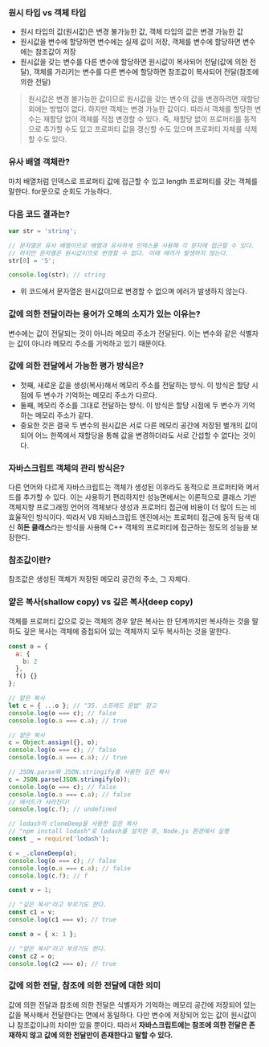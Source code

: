 ### 원시 타입 vs 객체 타입
- 원시 타입의 값(원시값)은 변경 불가능한 값, 객체 타입의 값은 변경 가능한 값
- 원시값을 변수에 할당하면 변수에는 실제 값이 저장, 객체를 변수에 할당하면 변수에는 참조값이 저장
- 원시값을 갖는 변수를 다른 변수에 할당하면 원시값이 복사되어 전달(값에 의한 전달), 객체를 가리키는 변수를 다른 변수에 할당하면 참조값이 복사되어 전달(참조에 의한 전달)

> 원시값은 변경 불가능한 값이므로 원시값을 갖는 변수의 값을 변경하려면 재할당 외에는 방법이 없다. 하지만 객체는 변경 가능한 값이다. 따라서 객체를 할당한 변수는 재할당 없이 객체를 직접 변경할 수 있다. 즉, 재할당 없이 프로퍼티를 동적으로 추가할 수도 있고 프로퍼티 값을 갱신할 수도 있으며 프로퍼티 자체를 삭제할 수도 있다.



### 유사 배열 객체란?
마치 배열처럼 인덱스로 프로퍼티 값에 접근할 수 있고 length 프로퍼티를 갖는 객체를 말한다. for문으로 순회도 가능하다. 

### 다음 코드 결과는?
```js
var str = 'string';

// 문자열은 유사 배열이므로 배열과 유사하게 인덱스를 사용해 각 문자에 접근할 수 있다.
// 하지만 문자열은 원시값이므로 변경할 수 없다. 이때 에러가 발생하지 않는다.
str[0] = 'S';

console.log(str); // string
```
- 위 코드에서 문자열은 원시값이므로 변경할 수 없으며 에러가 발생하지 않는다.

### 값에 의한 전달이라는 용어가 오해의 소지가 있는 이유는?
변수에는 값이 전달되는 것이 아니라 메모리 주소가 전달된다. 이는 변수와 같은 식별자는 값이 아니라 메모리 주소를 기억하고 있기 때문이다.

### 값에 의한 전달에서 가능한 평가 방식은?
- 첫째, 새로운 값을 생성(복사)해서 메모리 주소를 전달하는 방식. 이 방식은 할당 시점에 두 변수가 기억하는 메모리 주소가 다르다.
- 둘째, 메모리 주소를 그대로 전달하는 방식. 이 방식은 할당 시점에 두 변수가 기억하는 메모리 주소가 같다.
- 중요한 것은 결국 두 변수의 원시값은 서로 다른 메모리 공간에 저장된 별개의 값이 되어 어느 한쪽에서 재할당을 통해 값을 변경하더라도 서로 간섭할 수 없다는 것이다.


### 자바스크립트 객체의 관리 방식은?
다른 언어와 다르게 자바스크립트는 객체가 생성된 이후라도 동적으로 프로퍼티와 메서드를 추가할 수 있다. 이는 사용하기 편리하지만 성능면에서는 이론적으로 클래스 기반 객체지향 프로그래밍 언어의 객체보다 생성과 프로퍼티 접근에 비용이 더 많이 드는 비효율적인 방식이다. 따라서 V8 자바스크립트 엔진에서는 프로퍼티 접근에 동적 탐색 대신 **히든 클래스**라는 방식을 사용해 C++ 객체의 프로퍼티에 접근하는 정도의 성능을 보장한다. 

### 참조값이란?
참조값은 생성된 객체가 저장된 메모리 공간의 주소, 그 자체다.

### 얕은 복사(shallow copy) vs 깊은 복사(deep copy)
객체를 프로퍼티 값으로 갖는 객체의 경우 얕은 복사는 한 단계까지만 복사하는 것을 말하도 깊은 복사는 객체에 중첩되어 있는 객체까지 모두 복사하는 것을 말한다.
```js
const o = {
  a: {
    b: 2
  },
  f() {}
};

// 얕은 복사
let c = { ...o }; // "35. 스프레드 문법" 참고
console.log(o === c); // false
console.log(o.a === c.a); // true

// 얕은 복사
c = Object.assign({}, o);
console.log(o === c); // false
console.log(o.a === c.a); // true

// JSON.parse와 JSON.stringify를 사용한 깊은 복사
c = JSON.parse(JSON.stringify(o));
console.log(o === c); // false
console.log(o.a === c.a); // false
// 메서드가 사라진다!
console.log(c.f); // undefined

// lodash의 cloneDeep을 사용한 깊은 복사
// "npm install lodash"로 lodash를 설치한 후, Node.js 환경에서 실행
const _ = require('lodash');

c = _.cloneDeep(o);
console.log(o === c); // false
console.log(o.a === c.a); // false
console.log(c.f); // f
```

```js
const v = 1;

// "깊은 복사"라고 부르기도 한다.
const c1 = v;
console.log(c1 === v); // true

const o = { x: 1 };

// "얕은 복사"라고 부르기도 한다.
const c2 = o;
console.log(c2 === o); // true
```

### 값에 의한 전달, 참조에 의한 전달에 대한 의미
값에 의한 전달과 참조에 의한 전달은 식별자가 기억하는 메모리 공간에 저장되어 있는 값을 복사해서 전달한다는 면에서 동일하다. 다만 변수에 저장되어 있는 값이 원시값이냐 참조값이냐의 차이만 있을 뿐이다. 따라서 **자바스크립트에는 참조에 의한 전달은 존재하지 않고 값에 의한 전달만이 존재한다고 말할 수 있다.**
